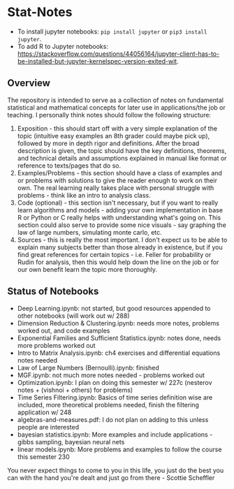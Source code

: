 # Stat-Notes

- To install jupyter notebooks: ```pip install jupyter``` or ```pip3 install jupyter```.
- To add R to Jupyter notebooks: https://stackoverflow.com/questions/44056164/jupyter-client-has-to-be-installed-but-jupyter-kernelspec-version-exited-wit.

## Overview
The repository is intended to serve as a collection of notes on fundamental statistical and mathematical concepts for later use in applications/the job or teaching. I personally think notes should follow the following structure:

  1) Exposition - this should start off with a very simple explanation of the topic (intuitive easy examples an 8th grader could maybe pick up), followed by more in depth rigor and definitions. After the broad description is given, the topic should have the key definitions, theorems, and technical details and assumptions explained in manual like format or reference to texts/pages that do so.  
  2) Examples/Problems - this section should have a class of examples and or problems with solutions to give the reader enough to work on their own. The real learning really takes place with personal struggle with problems - think like an intro to analysis class.
  3) Code (optional) - this section isn't necessary, but if you want to really learn algorithms and models - adding your own implementation in base R or Python or C really helps with understanding what's going on. This section could also serve to provide some nice visuals - say graphing the law of large numbers, simulating monte carlo, etc. 
  4) Sources - this is really the most important. I don't expect us to be able to explain many subjects better than those already in existence, but if you find great references for certain topics - i.e. Feller for probability or Rudin for analysis, then this would help down the line on the job or for our own benefit learn the topic more thoroughly.
  
## Status of Notebooks

- Deep Learning.ipynb: not started, but good resources appended to other notebooks (will work out w/ 288)
- Dimension Reduction & Clustering.ipynb: needs more notes, problems worked out, and code examples
- Exponential Families and Sufficient Statistics.ipynb: notes done, needs more problems worked out
- Intro to Matrix Analysis.ipynb: ch4 exercises and differential equations notes needed
- Law of Large Numbers (Bernoulli).ipynb: finished
- MGF.ipynb: not much more notes needed - problems worked out
- Optimization.ipynb: I plan on doing this semester w/ 227c (nesterov notes + (vishnoi + others) for problems)
- Time Series Filtering.ipynb: Basics of time series definition wise are included, more theoretical problems needed, finish the filtering application w/ 248
- algebras-and-measures.pdf: I do not plan on adding to this unless people are interested
- bayesian statistics.ipynb: More examples and include applications - gibbs sampling, bayesian neural nets
- linear models.ipynb: More problems and examples to follow the course this semester 230

You never expect things to come to you in this life, you just do the best you can with the hand you're dealt and just go from there - Scottie Scheffler
